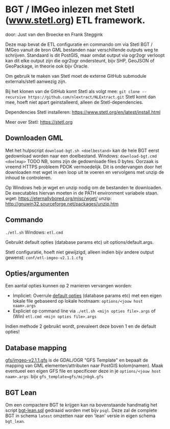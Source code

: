 # BGT / IMGeo inlezen met Stetl (www.stetl.org) ETL framework.

door: Just van den Broecke en Frank Steggink

Deze map bevat de ETL configuratie en commando om via Stetl
BGT / IMGeo vanuit de bron GML bestanden naar verschillende outputs weg te schrijven.
Standaard is dit PostGIS, maar omdat output via ogr2ogr verloopt kan dit
elke output zijn die ogr2ogr ondersteunt, bijv SHP, GeoJSON of GeoPackage, in theorie ook bijv Oracle.

Om gebruik te maken van Stetl moet de externe GitHub submodule externals/stetl
aanwezig zijn.

Bij het klonen van de GitHub komt Stetl als volgt mee:
`git clone --recursive https://github.com/nlextract/NLExtract.git`
Stetl komt dan mee, hoeft niet apart geinstalleerd, alleen de Stetl-dependencies.

Dependencies Stetl installeren:
https://www.stetl.org/en/latest/install.html

Meer over Stetl: https://stetl.org

## Downloaden GML

Met het hulpscript `download-bgt.sh <doelbestand>` kan de hele BGT eerst gedownload worden naar een doelbestand.
Windows: `download-bgt.cmd <doelmap>` TODO
NB, soms zijn de gedownloade files 0 bytes. Oorzaak is vreemd HTTPS probleem PDOK vermoedelijk. Dit is
ondervangen door het downloaden met wget in een loop uit te voeren en vervolgens met unzip de inhoud
te controleren.

Op Windows heb je wget en unzip nodig om de bestanden te downloaden. De executables hiervan moeten in de
PATH environment variabele staan.
wget: https://eternallybored.org/misc/wget/
unzip: http://gnuwin32.sourceforge.net/packages/unzip.htm

## Commando

`./etl.sh`
Windows: `etl.cmd `

Gebruikt default opties (database params etc) uit options/default.args.

Stetl configuratie, hoeft niet gewijzigd, alleen indien bijv andere output gewenst:
`conf/etl-imgeo-v2.1.1.cfg`

## Opties/argumenten

Een aantal opties kunnen op 2 manieren vervangen worden:

* Impliciet: Overrule [default opties](options/default.args) (database params etc) met een eigen lokale file gebaseerd op  lokale hostnaam: `options/<jouw host naam>.args`
* Expliciet op command line via  `./etl.sh <mijn opties file>.args` of (Win) `etl.cmd <mijn opties file>.args`

Indien methode 2 gebruikt wordt, prevaleert deze boven 1 en de default opties!

## Database mapping

[gfs/imgeo-v2.1.1.gfs](gfs/imgeo-v2.1.1.gfs) is de GDAL/OGR "GFS Template" en bepaalt de mapping van GML elementen/attributen
naar PostGIS kolom(namen). Maak eventueel een  eigen GFS file en specificeer deze in je
`options/<jouw host naam>.args`: bijv `gfs_template=gfs/mijnbgk.gfs`

## BGT Lean

Om een compactere BGT te krijgen kan na bovenstaande handmatig 
het script [bgt-lean.sql](sql/bgt-lean.sql) gedraaid worden met bijv `psql`.
Deze zal de complete BGT in schema `latest` omzetten naar een 'lean' versie in eigen schema `bgt_lean`.
